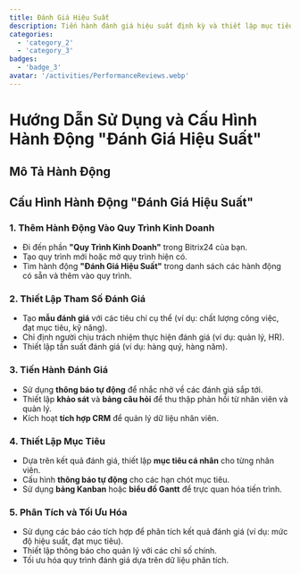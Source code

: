 ```yaml
---
title: Đánh Giá Hiệu Suất
description: Tiến hành đánh giá hiệu suất định kỳ và thiết lập mục tiêu.
categories: 
  - 'category_2'
  - 'category_3'
badges: 
  - 'badge_3'
avatar: '/activities/PerformanceReviews.webp'
---
```


# Hướng Dẫn Sử Dụng và Cấu Hình Hành Động "Đánh Giá Hiệu Suất"

## Mô Tả Hành Động

## **Cấu Hình Hành Động "Đánh Giá Hiệu Suất"**

### 1. Thêm Hành Động Vào Quy Trình Kinh Doanh
- Đi đến phần **"Quy Trình Kinh Doanh"** trong Bitrix24 của bạn.
- Tạo quy trình mới hoặc mở quy trình hiện có.
- Tìm hành động **"Đánh Giá Hiệu Suất"** trong danh sách các hành động có sẵn và thêm vào quy trình.

### 2. Thiết Lập Tham Số Đánh Giá
- Tạo **mẫu đánh giá** với các tiêu chí cụ thể (ví dụ: chất lượng công việc, đạt mục tiêu, kỹ năng).
- Chỉ định người chịu trách nhiệm thực hiện đánh giá (ví dụ: quản lý, HR).
- Thiết lập tần suất đánh giá (ví dụ: hàng quý, hàng năm).

### 3. Tiến Hành Đánh Giá
- Sử dụng **thông báo tự động** để nhắc nhở về các đánh giá sắp tới.
- Thiết lập **khảo sát** và **bảng câu hỏi** để thu thập phản hồi từ nhân viên và quản lý.
- Kích hoạt **tích hợp CRM** để quản lý dữ liệu nhân viên.

### 4. Thiết Lập Mục Tiêu
- Dựa trên kết quả đánh giá, thiết lập **mục tiêu cá nhân** cho từng nhân viên.
- Cấu hình **thông báo tự động** cho các hạn chót mục tiêu.
- Sử dụng **bảng Kanban** hoặc **biểu đồ Gantt** để trực quan hóa tiến trình.

### 5. Phân Tích và Tối Ưu Hóa
- Sử dụng các báo cáo tích hợp để phân tích kết quả đánh giá (ví dụ: mức độ hiệu suất, đạt mục tiêu).
- Thiết lập thông báo cho quản lý với các chỉ số chính.
- Tối ưu hóa quy trình đánh giá dựa trên dữ liệu phân tích.
